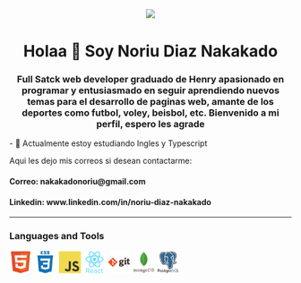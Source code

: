 

<!--
**NakakadoNoriu/NakakadoNoriu** is a ✨ _special_ ✨ repository because its `README.md` (this file) appears on your GitHub profile.

Here are some ideas to get you started:

- 🔭 I’m currently working on ...
- 🌱 I’m currently learning ...
- 👯 I’m looking to collaborate on ...
- 🤔 I’m looking for help with ...
- 💬 Ask me about ...
- 📫 How to reach me: ...
- 😄 Pronouns: ...
- ⚡ Fun fact: ...
-->

<div id="header" align="center">
  <img src="https://media.giphy.com/media/h408T6Y5GfmXBKW62l/giphy.gif" width="300"/> 
  <h1 align="center">  Holaa 👋 Soy Noriu Diaz Nakakado </h1>
  <h3> Full Satck web developer graduado de Henry apasionado en programar y entusiasmado en seguir aprendiendo nuevos temas para el desarrollo de paginas web, amante de los deportes como futbol, voley, beisbol, etc. Bienvenido a mi perfil, espero les agrade</h3>
  </h4>
</div>
<p> - 🧠 Actualmente estoy estudiando Ingles y Typescript </p>
<div>
  <p>Aqui les dejo mis correos si desean contactarme:</p>
  <h4> Correo: nakakadonoriu@gmail.com </h4>
  <h4> Linkedin: www.linkedin.com/in/noriu-diaz-nakakado
</div>

<hr/>
 
<div>
  <h3>Languages and Tools</h3>
  <div>
    <img src="https://github.com/devicons/devicon/blob/master/icons/html5/html5-original.svg" width="40"/> 
    <img src="https://github.com/devicons/devicon/blob/master/icons/css3/css3-plain-wordmark.svg" width="40"/>
    <img src="https://github.com/devicons/devicon/blob/master/icons/javascript/javascript-original.svg" width="40"/>
    <img src="https://github.com/devicons/devicon/blob/master/icons/react/react-original-wordmark.svg" width="40"/>
    <img src="https://github.com/devicons/devicon/blob/master/icons/git/git-original-wordmark.svg" width="40"/>
    <img src="https://github.com/devicons/devicon/blob/master/icons/mongodb/mongodb-original-wordmark.svg" width="40"/>
    <img src="https://github.com/devicons/devicon/blob/master/icons/postgresql/postgresql-original-wordmark.svg" width="40"/>
  </div>
</div>




